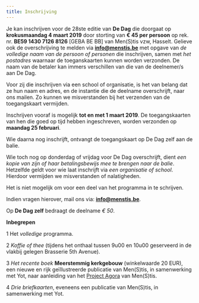 ```yaml
---
title: Inschrijving
---
```


Je kan inschrijven voor de 28ste editie van **De Dag** die doorgaat op **krokusmaandag 4 maart 2019** door storting van **€ 45 per persoon** op rek. nr. **BE59 1430 7126 8126** [GEBA BE BB] van Men(S)tis vzw, Hasselt. Gelieve ook de overschrijving te melden via **info@menstis.be** met opgave van _de volledige naam van de persoon of personen_ die inschrijven, samen met _het postadres_ waarnaar de toeganskaarten kunnen worden verzonden. De naam van de betaler kan immers verschillen van die van de deelnemer/s aan De Dag. 

Voor zij die inschrijven via een school of organisatie, is het van belang dat ze hun naam en adres, en de instantie die de deelname overschrijft, naar ons  mailen. Zo kunnen we misverstanden bij het verzenden van de toegangskaart vermijden. 

Inschrijven vooraf is mogelijk **tot en met 1 maart 2019**. De toegangskaarten van hen die goed op tijd hebben ingeschreven, worden verzonden op **maandag 25 februari**.

Wie daarna nog inschrijft, ontvangt de toegangskaart op De Dag zelf aan de balie. 

Wie toch nog op donderdag of vrijdag voor De Dag overschrijft, dient _een kopie van zijn of haar betalingsbewijs mee te brengen naar de balie_. Hetzelfde geldt voor wie laat inschrijft via _een organisatie of school_. Hierdoor vermijden we misverstanden of nalatigheden. 

Het is niet mogelijk om voor een deel van het programma in te schrijven. 

Indien vragen hierover, mail ons via: **info@menstis.be**.

Op **De Dag zelf** bedraagt de deelname _€ 50_. 

**Inbegrepen**

1 Het _volledige_ programma.

2 _Koffie of thee_ (tijdens het onthaal tussen 9u00 en 10u00 geserveerd in de vlakbij gelegen Brasserie 5th Avenue). 

3 _Het recente boek_ **Meerstemmig kerkgebouw** (winkelwaarde 20 EUR), een nieuwe en rijk geïllustreerde publicatie van Men(S)tis, in samenwerking met Yot, naar aanleiding van het [Project Agora](http://www.menstis.be/producties/Agora/) van Men(S)tis. 

4 _Drie briefkaarten_, eveneens een publicatie van Men(S)tis, in samenwerking met Yot.






 







